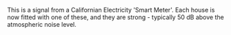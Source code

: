 This is a signal from a Californian Electricity 'Smart Meter'. Each house is now fitted with one of these, and they are strong - typically 50 dB above the atmospheric noise level.